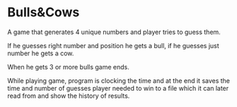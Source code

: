 # Bulls&Cows
A game that generates 4 unique numbers and player tries to guess them.

If he guesses right number and position he gets a bull, if he guesses just number he gets a cow.

When he gets 3 or more bulls game ends.

While playing game, program is clocking the time and at the end it saves the time and number of guesses player needed to win to a file which it can later read from and show the history of results.
